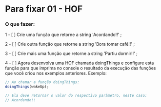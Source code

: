 # Para fixar 01 - HOF

### O que fazer:

  1 - [ ]  Crie uma função que retorne a string 'Acordando!!' ;

  2 - [ ] Crie outra função que retorne a string 'Bora tomar café!!' ;

  3 - [ ] Crie mais uma função que retorne a string 'Partiu dormir!!' ;

  4 - [ ] Agora desenvolva uma HOF chamada doingThings e configure esta função para que imprima no console o resultado da execução das funções que você criou nos exemplos anteriores. Exemplo:

  ```js
  // Ao chamar a função doingThings:
  doingThings(wakeUp);

  // Ela deve retornar o valor do respectivo parâmetro, neste caso:
  // Acordando!!
  ```